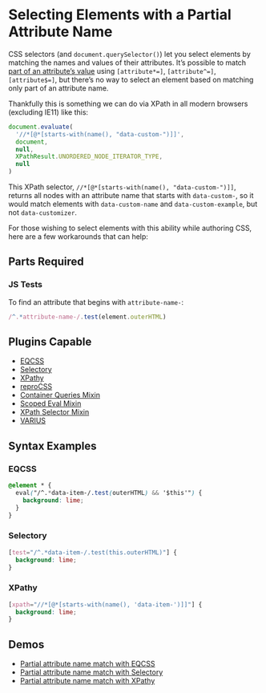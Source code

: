 # Selecting Elements with a Partial Attribute Name

CSS selectors (and `document.querySelector()`) let you select elements by matching the names and values of their attributes. It’s possible to match [part of an attribute’s value](https://drafts.csswg.org/selectors/#attribute-representation) using `[attribute*=]`, `[attribute^=]`, `[attribute$=]`, but there’s no way to select an element based on matching only part of an attribute name.

Thankfully this is something we can do via XPath in all modern browsers (excluding IE11) like this:

```javascript
document.evaluate(
  '//*[@*[starts-with(name(), "data-custom-")]]',
  document, 
  null, 
  XPathResult.UNORDERED_NODE_ITERATOR_TYPE, 
  null
)
```

This XPath selector, `//*[@*[starts-with(name(), "data-custom-")]]`, returns all nodes with an attribute name that starts with `data-custom-`, so it would match elements with `data-custom-name` and `data-custom-example`, but not `data-customizer`.

For those wishing to select elements with this ability while authoring CSS, here are a few workarounds that can help:

## Parts Required

### JS Tests

To find an attribute that begins with `attribute-name-`:

```javascript
/^.*attribute-name-/.test(element.outerHTML)
```

## Plugins Capable

- [EQCSS](../plugins/eqcss.html)
- [Selectory](../plugins/selectory.html)
- [XPathy](../plugins/xpathy.html)
- [reproCSS](../plugins/reprocss.html)
- [Container Queries Mixin](../plugins/container-queries-mixin.html)
- [Scoped Eval Mixin](../plugins/scoped-eval-mixin.html)
- [XPath Selector Mixin](../plugins/xpath-selector-mixin.html)
- [VARIUS](../plugins/varius.html)

## Syntax Examples

### EQCSS

```css
@element * {
  eval("/^.*data-item-/.test(outerHTML) && '$this'") {
    background: lime;
  }
}
```

### Selectory

```css
[test="/^.*data-item-/.test(this.outerHTML)"] {
  background: lime;
}
```

### XPathy

```css
[xpath="//*[@*[starts-with(name(), 'data-item-')]]"] {
  background: lime;
}
```

## Demos

- [Partial attribute name match with EQCSS](https://codepen.io/tomhodgins/pen/eWarWa)
- [Partial attribute name match with Selectory](http://codepen.io/tomhodgins/pen/MmQbWv)
- [Partial attribute name match with XPathy](https://codepen.io/tomhodgins/pen/RgNNOw)